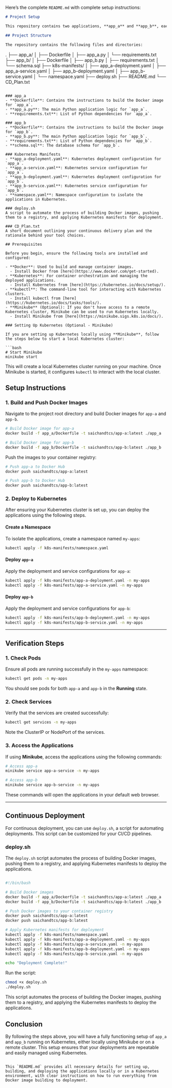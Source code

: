 Here’s the complete `README.md` with complete setup instructions:

```markdown
# Project Setup

This repository contains two applications, **app_a** and **app_b**, each with its respective Dockerfiles, Python files, and Kubernetes deployment configurations. Follow the instructions below to set up, build, and deploy the applications locally or on a Kubernetes cluster.

## Project Structure

The repository contains the following files and directories:

```
.
├── app_a/
│   ├── Dockerfile
│   ├── app_a.py
│   └── requirements.txt
├── app_b/
│   ├── Dockerfile
│   ├── app_b.py
│   ├── requirements.txt
│   └── schema.sql
├── k8s-manifests/
│   ├── app_a-deployment.yaml
│   ├── app_a-service.yaml
│   ├── app_b-deployment.yaml
│   ├── app_b-service.yaml
│   └── namespace.yaml
├── deploy.sh
├── README.md
└── CD_Plan.txt
```

### app_a
- **Dockerfile**: Contains the instructions to build the Docker image for `app_a`.
- **app_a.py**: The main Python application logic for `app_a`.
- **requirements.txt**: List of Python dependencies for `app_a`.

### app_b
- **Dockerfile**: Contains the instructions to build the Docker image for `app_b`.
- **app_b.py**: The main Python application logic for `app_b`.
- **requirements.txt**: List of Python dependencies for `app_b`.
- **schema.sql**: The database schema for `app_b`.

### Kubernetes Manifests
- **app_a-deployment.yaml**: Kubernetes deployment configuration for `app_a`.
- **app_a-service.yaml**: Kubernetes service configuration for `app_a`.
- **app_b-deployment.yaml**: Kubernetes deployment configuration for `app_b`.
- **app_b-service.yaml**: Kubernetes service configuration for `app_b`.
- **namespace.yaml**: Namespace configuration to isolate the applications in Kubernetes.

### deploy.sh
A script to automate the process of building Docker images, pushing them to a registry, and applying Kubernetes manifests for deployment.

### CD_Plan.txt
A short document outlining your continuous delivery plan and the rationale behind your tool choices.

## Prerequisites

Before you begin, ensure the following tools are installed and configured:

- **Docker**: Used to build and manage container images.
  - Install Docker from [here](https://www.docker.com/get-started).
- **Kubernetes**: For container orchestration and managing the deployed applications.
  - Install Kubernetes from [here](https://kubernetes.io/docs/setup/).
- **kubectl**: The command-line tool for interacting with Kubernetes clusters.
  - Install kubectl from [here](https://kubernetes.io/docs/tasks/tools/).
- **Minikube** (Optional): If you don't have access to a remote Kubernetes cluster, Minikube can be used to run Kubernetes locally.
  - Install Minikube from [here](https://minikube.sigs.k8s.io/docs/).

### Setting Up Kubernetes (Optional - Minikube)

If you are setting up Kubernetes locally using **Minikube**, follow the steps below to start a local Kubernetes cluster:

```bash
# Start Minikube
minikube start
```

This will create a local Kubernetes cluster running on your machine. Once Minikube is started, it configures `kubectl` to interact with the local cluster.

## Setup Instructions

### 1. Build and Push Docker Images

Navigate to the project root directory and build Docker images for `app-a` and `app-b`.

```bash
# Build Docker image for app-a
docker build -f app_a/Dockerfile -t saichandtcs/app-a:latest ./app_a

# Build Docker image for app-b
docker build -f app_b/Dockerfile -t saichandtcs/app-b:latest ./app_b
```

Push the images to your container registry:

```bash
# Push app-a to Docker Hub
docker push saichandtcs/app-a:latest

# Push app-b to Docker Hub
docker push saichandtcs/app-b:latest
```

### 2. Deploy to Kubernetes
After ensuring your Kubernetes cluster is set up, you can deploy the applications using the following steps.

#### Create a Namespace

To isolate the applications, create a namespace named `my-apps`:

```bash
kubectl apply -f k8s-manifests/namespace.yaml
```

#### Deploy `app-a`

Apply the deployment and service configurations for `app-a`:

```bash
kubectl apply -f k8s-manifests/app-a-deployment.yaml -n my-apps
kubectl apply -f k8s-manifests/app-a-service.yaml -n my-apps
```

#### Deploy `app-b`

Apply the deployment and service configurations for `app-b`:

```bash
kubectl apply -f k8s-manifests/app-b-deployment.yaml -n my-apps
kubectl apply -f k8s-manifests/app-b-service.yaml -n my-apps
```

---

## Verification Steps

### 1. Check Pods

Ensure all pods are running successfully in the `my-apps` namespace:

```bash
kubectl get pods -n my-apps
```

You should see pods for both `app-a` and `app-b` in the **Running** state.

### 2. Check Services

Verify that the services are created successfully:

```bash
kubectl get services -n my-apps
```

Note the ClusterIP or NodePort of the services.

### 3. Access the Applications

If using **Minikube**, access the applications using the following commands:

```bash
# Access app-a
minikube service app-a-service -n my-apps

# Access app-b
minikube service app-b-service -n my-apps
```

These commands will open the applications in your default web browser.

---

## Continuous Deployment

For continuous deployment, you can use `deploy.sh`, a script for automating deployments. This script can be customized for your CI/CD pipelines.

### deploy.sh
The `deploy.sh` script automates the process of building Docker images, pushing them to a registry, and applying Kubernetes manifests to deploy the applications.

```bash

#!/bin/bash

# Build Docker images
docker build -f app_a/Dockerfile -t saichandtcs/app-a:latest ./app_a
docker build -f app_b/Dockerfile -t saichandtcs/app-b:latest ./app_b

# Push Docker images to your container registry
docker push saichandtcs/app-a:latest
docker push saichandtcs/app-b:latest

# Apply Kubernetes manifests for deployment
kubectl apply -f k8s-manifests/namespace.yaml
kubectl apply -f k8s-manifests/app-a-deployment.yaml -n my-apps
kubectl apply -f k8s-manifests/app-a-service.yaml -n my-apps
kubectl apply -f k8s-manifests/app-b-deployment.yaml -n my-apps
kubectl apply -f k8s-manifests/app-b-service.yaml -n my-apps

echo "Deployment Complete!"

```

Run the script:

```bash
chmod +x deploy.sh
./deploy.sh
```

This script automates the process of building the Docker images, pushing them to a registry, and applying the Kubernetes manifests to deploy the applications.

## Conclusion

By following the steps above, you will have a fully functioning setup of `app_a` and `app_b` running on Kubernetes, either locally using Minikube or on a remote cluster. This setup ensures that your deployments are repeatable and easily managed using Kubernetes.
```

This `README.md` provides all necessary details for setting up, building, and deploying the applications locally or in a Kubernetes environment, with clear instructions on how to run everything from Docker image building to deployment.
